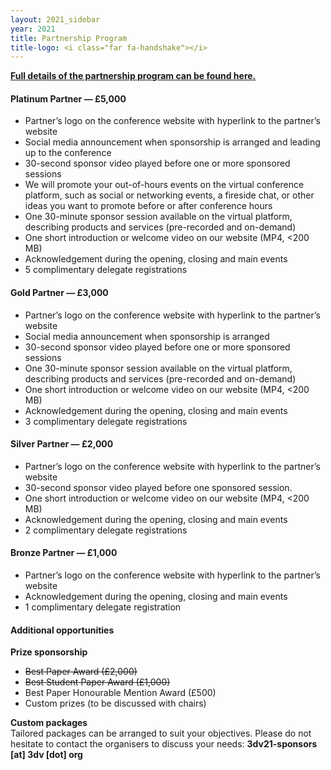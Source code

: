 ```yaml
---
layout: 2021_sidebar
year: 2021
title: Partnership Program
title-logo: <i class="far fa-handshake"></i> 
---
```


<a href="{{site.url}}/files/2021/Partnership3DV2021.pdf" target="_blank">**Full details of the partnership program can be found here.**</a> 

#### Platinum Partner — £5,000
- Partner’s logo on the conference website with hyperlink to the partner’s website
- Social media announcement when sponsorship is arranged and leading up to the conference
- 30-second sponsor video played before one or more sponsored sessions
- We will promote your out-of-hours events on the virtual conference platform, such as social or networking events, a fireside chat, or other ideas you want to promote before or after conference hours
- One 30-minute sponsor session available on the virtual platform, describing products and services (pre-recorded and on-demand)
- One short introduction or welcome video on our website (MP4, <200 MB)
- Acknowledgement during the opening, closing and main events
- 5 complimentary delegate registrations

#### Gold Partner — £3,000
- Partner’s logo on the conference website with hyperlink to the partner’s website
- Social media announcement when sponsorship is arranged
- 30-second sponsor video played before one or more sponsored sessions
- One 30-minute sponsor session available on the virtual platform, describing products and services (pre-recorded and on-demand)
- One short introduction or welcome video on our website (MP4, <200 MB)
- Acknowledgement during the opening, closing and main events
- 3 complimentary delegate registrations

#### Silver Partner — £2,000
- Partner’s logo on the conference website with hyperlink to the partner’s website
- 30-second sponsor video played before one sponsored session.
- One short introduction or welcome video on our website (MP4, <200 MB)
- Acknowledgement during the opening, closing and main events
- 2 complimentary delegate registrations

#### Bronze Partner — £1,000
- Partner’s logo on the conference website with hyperlink to the partner’s website
- Acknowledgement during the opening, closing and main events
- 1 complimentary delegate registration

#### Additional opportunities
**Prize sponsorship**
- <del>Best Paper Award (£2,000)</del>
- <del>Best Student Paper Award (£1,000)</del>
- Best Paper Honourable Mention Award (£500)
- Custom prizes (to be discussed with chairs)

**Custom packages** <br>
Tailored packages can be arranged to suit your objectives.
Please do not hesitate to contact the organisers to discuss your needs: **3dv21-sponsors [at] 3dv [dot] org**
